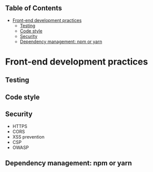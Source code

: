 <!-- START doctoc generated TOC please keep comment here to allow auto update -->
<!-- DON'T EDIT THIS SECTION, INSTEAD RE-RUN doctoc TO UPDATE -->
## Table of Contents

- [Front-end development practices](#front-end-development-practices)
  - [Testing](#testing)
  - [Code style](#code-style)
  - [Security](#security)
  - [Dependency management: npm or yarn](#dependency-management-npm-or-yarn)

<!-- END doctoc generated TOC please keep comment here to allow auto update -->

# Front-end development practices

## Testing

## Code style

## Security

- HTTPS
- CORS
- XSS prevention
- CSP
- OWASP

## Dependency management: npm or yarn
